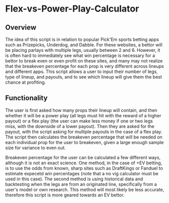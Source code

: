 # Flex-vs-Power-Play-Calculator

## Overview

The idea of this script is in relation to popular Pick'Em sports betting apps such as Prizepicks, Underdog, and Dabble. For these websites, a bettor will be placing parlays with multiple legs, usually between 2 and 6. However, it is often hard to immediately see what win percentage is necessary for a bettor to break even or even profit on these sites, and many may not realize that the breakeven percentage for each prop is very different across lineups and different apps. This script allows a user to input their number of legs, type of lineup, and payouts, and to see which lineup will give them the best chance at profiting. 

## Functionality

The user is first asked how many props their lineup will contain, and then whether it will be a power play (all legs must hit with the reward of a higher payout) or a flex play (the user can make less money if one or two legs miss, with the downside of a lower payout). Then they are asked for the payout, with the script asking for multiple payouts in the case of a flex play. The script then calculates the breakeven percentage that will be needed on each individual prop for the user to breakeven, given a large enough sample size for variance to even out. 

Breakeven percentage for the user can be calculated a few different ways, although it is not an exact science. One method, in the case of +EV betting, is to use the odds from known, sharp sites such as DraftKings or Fanduel to estimate expecetd win percentages (note that a no vig calculator must be used in this case). The second method is using historical data and backtesting when the legs are from an originated line, specifically from a user's model or own research. This method will most likely be less accurate, therefore this script is more geared towards an EV bettor. 
